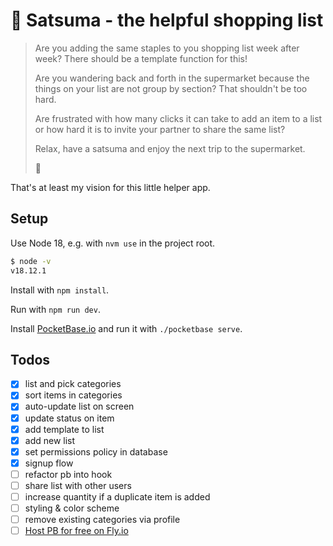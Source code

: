 # 🍊 Satsuma - the helpful shopping list

> Are you adding the same staples to you shopping list week after week? There should be a template function for this!
>
> Are you wandering back and forth in the supermarket because the things on your list are not group by section? That shouldn't be too hard.
>
> Are frustrated with how many clicks it can take to add an item to a list or how hard it is to invite your partner to share the same list?
>
> Relax, have a satsuma and enjoy the next trip to the supermarket.
>
> 🍊

That's at least my vision for this little helper app.

## Setup

Use Node 18, e.g. with `nvm use` in the project root.

```bash
$ node -v
v18.12.1
```

Install with `npm install`.

Run with `npm run dev`.

Install [PocketBase.io](https://pocketbase.io/) and run it with `./pocketbase serve`.

## Todos

- [x] list and pick categories
- [x] sort items in categories
- [x] auto-update list on screen
- [x] update status on item
- [x] add template to list
- [x] add new list
- [x] set permissions policy in database
- [x] signup flow
- [ ] refactor pb into hook
- [ ] share list with other users
- [ ] increase quantity if a duplicate item is added
- [ ] styling & color scheme
- [ ] remove existing categories via profile
- [ ] [Host PB for free on Fly.io](https://github.com/pocketbase/pocketbase/discussions/537)
